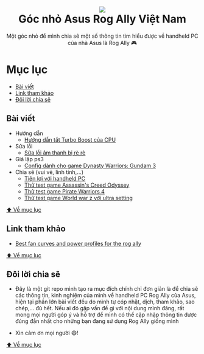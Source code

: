 <h1 align="center">
  <img src="https://raw.githubusercontent.com/kytosai/rog-ally-vietnam/main/cover.jpg">
  <br />
  Góc nhỏ Asus Rog Ally Việt Nam
</h1>

<div align="center">
Một góc nhỏ để mình chia sẽ một số thông tin tìm hiểu được về handheld PC của nhà Asus là Rog Ally 🎮
</div>

# Mục lục

- [Bài viết](#bài-viết)
- [Link tham khảo](#link-tham-khảo)
- [Đôi lời chia sẽ](#đôi-lời-chia-sẽ)

## Bài viết

- Hướng dẫn
  - [Hướng dẫn tắt Turbo Boost của CPU](./bai-viet/huong-dan-tat-turbo-boost-cua-cpu)
- Sửa lỗi
  - [Sữa lỗi âm thanh bị rè rè](./sua-loi/sua-loi-am-thanh-bi-re-re/)
- Giả lập ps3
  - [Config dành cho game Dynasty Warriors: Gundam 3](./ps3/game-dynasty-warriors-gundam-3)
- Chia sẽ (vui vẻ, linh tinh,...)
  - [Tiện lợi với handheld PC](./chia-se/tien-loi-voi-handheld-pc)
  - [Thử test game Assassin's Creed Odyssey](./chia-se/thu-test-game-assassin-creed-odyssey)
  - [Thử test game Pirate Warriors 4](./chia-se/thu-test-game-pirate-warriors-4)
  - [Thử test game World war z với ultra setting](./chia-se/thu-test-game-world-war-z-voi-ultra-setting)
  
[⬆️ Về mục lục](#mục-lục)

## Link tham khảo

- [Best fan curves and power profiles for the rog ally](https://allyguide.com/software/best-fan-curves-and-power-profiles-for-the-rog-ally)

[⬆️ Về mục lục](#mục-lục)

## Đôi lời chia sẽ

- Đây là một git repo mình tạo ra mục đích chính chỉ đơn giản là để chia sẽ các thông tin, kinh nghiệm của mình về handheld PC Rog Ally của Asus, hiện tại phần lớn bài viết đều do mình tự cóp nhặt, dịch, tham khảo, sao chép,... đủ hết. Nếu ai đó gặp vấn đề gì với nội dung mình đăng, rất mong mọi người góp ý và hỗ trợ để mình có thể cập nhập thông tin được đúng đắn nhất cho những bạn đang sử dụng Rog Ally giống mình

- Xin cảm ơn mọi người 😄!

[⬆️ Về mục lục](#mục-lục)